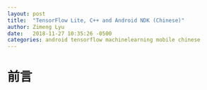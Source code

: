 ```yaml
---
layout: post
title:  "TensorFlow Lite, C++ and Android NDK (Chinese)"
author: Zimeng Lyu
date:   2018-11-27 10:35:26 -0500
categories: android tensorflow machinelearning mobile chinese
---
```


# 前言

[android-studio]: https://developer.android.com/studio/
[add-native-code]: https://developer.android.com/studio/projects/add-native-code
[instant-run]: https://developer.android.com/studio/run/#instant-run
[intro-to-activities]: https://developer.android.com/guide/components/activities/intro-activities
[bazel-url]: https://bazel.build
[homebrew-url]: https://brew.sh
